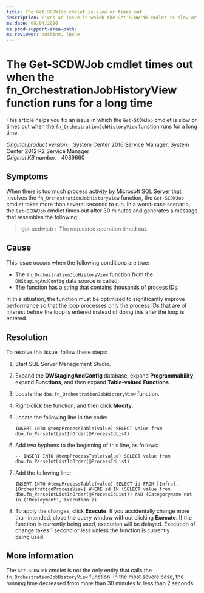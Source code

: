 ```yaml
---
title: The Get-SCDWJob cmdlet is slow or times out
description: Fixes an issue in which the Get-SCDWJob cmdlet is slow or times out when the fn_OrchestrationJobHistoryView function runs for a long time.
ms.date: 08/04/2020
ms.prod-support-area-path: 
ms.reviewer: austinm, luche
---
```

# The Get-SCDWJob cmdlet times out when the fn_OrchestrationJobHistoryView function runs for a long time

This article helps you fix an issue in which the `Get-SCDWJob` cmdlet is slow or times out when the `fn_OrchestrationJobHistoryView` function runs for a long time.

_Original product version:_ &nbsp; System Center 2016 Service Manager, System Center 2012 R2 Service Manager  
_Original KB number:_ &nbsp; 4089660

## Symptoms

When there is too much process activity by Microsoft SQL Server that involves the `fn_OrchestrationJobHistoryView` function, the `Get-SCDWJob` cmdlet takes more than several seconds to run. In a worst-case scenario, the `Get-SCDWJob` cmdlet times out after 30 minutes and generates a message that resembles the following:

> get-scdwjob :  The requested operation timed out.

## Cause

This issue occurs when the following conditions are true:

- The `fn_OrchestrationJobHistoryView` function from the `DWStagingAndConfig` data source is called.
- The function has a string that contains thousands of process IDs.

In this situation, the function must be optimized to significantly improve performance so that the loop processes only the process IDs that are of interest before the loop is entered instead of doing this after the loop is entered.

## Resolution

To resolve this issue, follow these steps:

1. Start SQL Server Management Studio.
2. Expand the **DWStagingAndConfig** database, expand **Programmability**, expand **Functions**, and then expand **Table-valued Functions**.
3. Locate the `dbo.fn_OrchestrationJobHistoryView` function.
4. Right-click the function, and then click **Modify**.
5. Locate the following line in the code:

   `INSERT INTO @tempProcessTable(value) SELECT value from dbo.fn_ParseIntListInOrder(@ProcessIdList)`

6. Add two hyphens to the beginning of this line, as follows:

    `-- INSERT INTO @tempProcessTable(value) SELECT value from dbo.fn_ParseIntListInOrder(@ProcessIdList)`

7. Add the following line:

    `INSERT INTO @tempProcessTable(value) SELECT id FROM [Infra].[OrchestrationProcessView] WHERE id IN (SELECT value from dbo.fn_ParseIntListInOrder(@ProcessIdList)) AND (CategoryName not in ('Deployment','Execution'))`

8. To apply the changes, click **Execute**. If you accidentally change more than intended, close the query window without clicking **Execute**. If the function is currently being used, execution will be delayed. Execution of change takes 1 second or less unless the function is currently being used.

## More information

The `Get-SCDWJob` cmdlet is not the only entity that calls the `fn_OrchestrationJobHistoryView` function. In the most severe case, the running time decreased from more than 30 minutes to less than 2 seconds.
